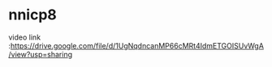 # nnicp8
video link :https://drive.google.com/file/d/1UgNqdncanMP66cMRt4IdmETGOISUvWgA/view?usp=sharing
